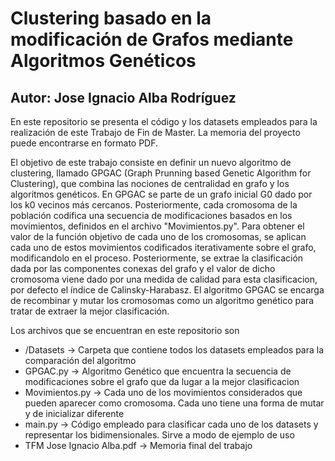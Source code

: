 # Clustering basado en la modificación de Grafos mediante Algoritmos Genéticos
## Autor: Jose Ignacio Alba Rodríguez

En este repositorio se presenta el código y los datasets empleados para la realización de este Trabajo de Fin de Master. La memoria del proyecto puede encontrarse en formato PDF.

El objetivo de este trabajo consiste en definir un nuevo algoritmo de clustering, llamado GPGAC (Graph Prunning based Genetic Algorithm for Clustering), que combina las nociones de centralidad en grafo y los algoritmos genéticos.
En GPGAC se parte de un grafo inicial G0 dado por los k0 vecinos más cercanos. Posteriormente, cada cromosoma de la población codifica una secuencia de modificaciones basados en los movimientos, definidos en el archivo "Movimientos.py".
Para obtener el valor de la función objetivo de cada uno de los cromosomas, se aplican cada uno de estos movimientos codificados iterativamente sobre el grafo, modificandolo en el proceso. Posteriormente, se extrae la clasificación dada por las componentes conexas del grafo y el valor de dicho cromosoma viene dado por una medida de calidad para esta clasificacion, por defecto el índice de Calinsky-Harabasz. El algoritmo GPGAC se encarga de recombinar y mutar los cromosomas como un algoritmo genético para tratar de extraer la mejor clasificación.

Los archivos que se encuentran en este repositorio son
* /Datasets  -> Carpeta que contiene todos los datasets empleados para la comparación del algoritmo
* GPGAC.py  -> Algoritmo Genético que encuentra la secuencia de modificaciones sobre el grafo que da lugar a la mejor clasificacion
* Movimientos.py  -> Cada uno de los movimientos considerados que pueden aparecer como cromosoma. Cada uno tiene una forma de mutar y de inicializar diferente
* main.py  -> Código empleado para clasificar cada uno de los datasets y representar los bidimensionales. Sirve a modo de ejemplo de uso
* TFM Jose Ignacio Alba.pdf  -> Memoria final del trabajo

